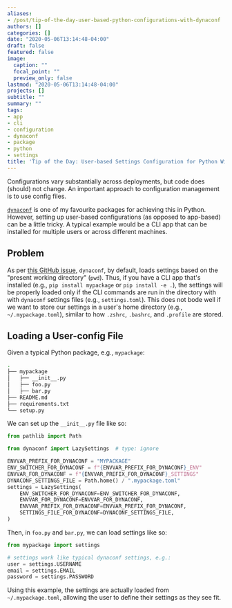 ```yaml
---
aliases:
- /post/tip-of-the-day-user-based-python-configurations-with-dynaconf
authors: []
categories: []
date: "2020-05-06T13:14:48-04:00"
draft: false
featured: false
image:
  caption: ""
  focal_point: ""
  preview_only: false
lastmod: "2020-05-06T13:14:48-04:00"
projects: []
subtitle: ""
summary: ""
tags:
- app
- cli
- configuration
- dynaconf
- package
- python
- settings
title: 'Tip of the Day: User-based Settings Configuration for Python With Dynaconf'
---
```


Configurations vary substantially across deployments, but code does (should) not change.
An important approach to configuration management is to use config files.

[`dynaconf`](https://github.com/rochacbruno/dynaconf) is one of my favourite packages for achieving this in Python.
However, setting up user-based configurations (as opposed to app-based) can be a little tricky.
A typical example would be a CLI app that can be installed for multiple users or across different machines.

## Problem

As per [this GitHub issue](https://github.com/rochacbruno/dynaconf/issues/74), `dynaconf`, by default, loads settings based on the "present working directory" (`pwd`).
Thus, if you have a CLI app that's installed (e.g., `pip install mypackage` or `pip install -e .`), the settings will be properly loaded only if the CLI commands are run in the directory with with `dynaconf` settings files (e.g., `settings.toml`).
This does not bode well if we want to store our settings in a user's home directory (e.g., `~/.mypackage.toml`), similar to how `.zshrc`, `.bashrc`, and `.profile` are stored.

## Loading a User-config File

Given a typical Python package, e.g., `mypackage`:

```bash
.
├── mypackage
│   ├── __init__.py
│   ├── foo.py
│   ├── bar.py
├── README.md
├── requirements.txt
└── setup.py
```

We can set up the `__init__.py` file like so:

```python
from pathlib import Path

from dynaconf import LazySettings  # type: ignore

ENVVAR_PREFIX_FOR_DYNACONF = "MYPACKAGE"
ENV_SWITCHER_FOR_DYNACONF = f"{ENVVAR_PREFIX_FOR_DYNACONF}_ENV"
ENVVAR_FOR_DYNACONF = f"{ENVVAR_PREFIX_FOR_DYNACONF}_SETTINGS"
DYNACONF_SETTINGS_FILE = Path.home() / ".mypackage.toml"
settings = LazySettings(
    ENV_SWITCHER_FOR_DYNACONF=ENV_SWITCHER_FOR_DYNACONF,
    ENVVAR_FOR_DYNACONF=ENVVAR_FOR_DYNACONF,
    ENVVAR_PREFIX_FOR_DYNACONF=ENVVAR_PREFIX_FOR_DYNACONF,
    SETTINGS_FILE_FOR_DYNACONF=DYNACONF_SETTINGS_FILE,
)
```

Then, in `foo.py` and `bar.py`, we can load settings like so:

```python
from mypackage import settings

# settings work like typical dynaconf settings, e.g.:
user = settings.USERNAME
email = settings.EMAIL
password = settings.PASSWORD
```

Using this example, the settings are actually loaded from `~/.mypackage.toml`, allowing the user to define their settings as they see fit.
